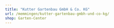 ```yaml
---
title: "Kutter Gartenbau GmbH & Co. KG"
url: /memmingen/kutter-gartenbau-gmbh-und-co-kg/
shop: Garten-Center
---
```

